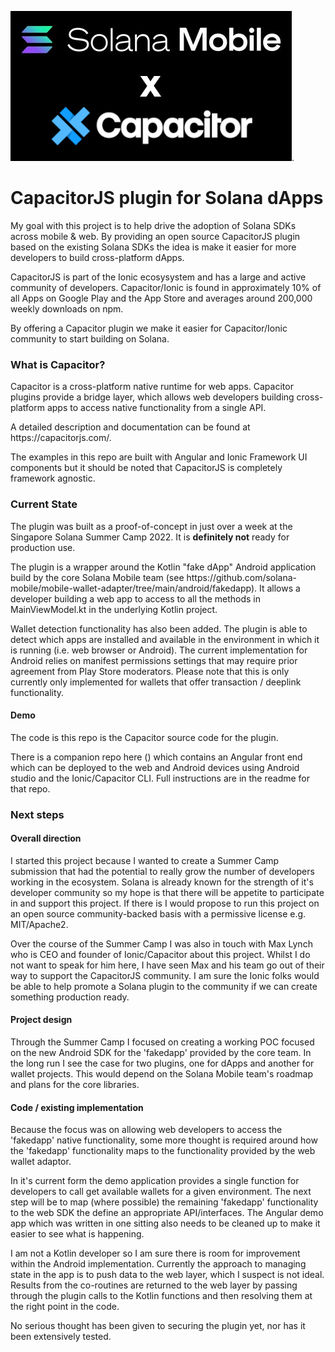 <img src="https://github.com/nolsonlabs/solana-capacitor-dapp/blob/main/Solana-Mobile-x-Capacitor.png?raw=true">.

<h1>CapacitorJS plugin for Solana dApps</h1>  

  <p>My goal with this project is to help drive the adoption of Solana SDKs across mobile & web. By providing an open source CapacitorJS plugin based on the existing Solana SDKs the idea is make it easier for more developers to build cross-platform dApps.<p>
    
  <p>CapacitorJS is part of the Ionic ecosysystem and has a large and active community of developers. Capacitor/Ionic is found in approximately 10% of all Apps on Google Play and the App Store and averages around 200,000 weekly downloads on npm.</p>
  
  <p>By offering a Capacitor plugin we make it easier for Capacitor/Ionic community to start building on Solana.</p>
  
  <h3>What is Capacitor?</h3>
  <p>Capacitor is a cross-platform native runtime for web apps. Capacitor plugins provide a bridge layer, which allows web developers building cross-platform apps to access native functionality from a single API.<p>
  <p>A detailed description and documentation can be found at https://capacitorjs.com/.<p>
  <p>The examples in this repo are built with Angular and Ionic Framework UI components but it should be noted that CapacitorJS is completely framework agnostic.</p>
  <h3>Current State</h3>
  <p>The plugin was built as a proof-of-concept in just over a week at the Singapore Solana Summer Camp 2022. It is <b>definitely not</b> ready for production use.</p>
  <p>The plugin is a wrapper around the Kotlin "fake dApp" Android application build by the core Solana Mobile team (see https://github.com/solana-mobile/mobile-wallet-adapter/tree/main/android/fakedapp). It allows a developer building a web app to access to all the methods in MainViewModel.kt in the underlying Kotlin project.</p>
  <p>Wallet detection functionality has also been added. The plugin is able to detect which apps are installed and available in the environment in which it is running (i.e. web browser or Android). The current implementation for Android relies on manifest permissions settings that may require prior agreement from Play Store moderators. Please note that this is only currently only implemented for wallets that offer transaction / deeplink functionality.</p>
  <h4>Demo</h4>
  <p>The code is this repo is the Capacitor source code for the plugin.<p>
  <p>There is a companion repo here () which contains an Angular front end which can be deployed to the web and Android devices using Android studio and the Ionic/Capacitor CLI. Full instructions are in the readme for that repo.<p>
  
  <h3>Next steps</h3>
  <h4>Overall direction</h4>
  <p>I started this project because I wanted to create a Summer Camp submission that had the potential to really grow the number of developers working in the ecosystem. Solana is already known for the strength of it's developer community so my hope is that there will be appetite to participate in and support this project. If there is I would propose to run this project on an open source community-backed basis with a permissive license e.g. MIT/Apache2.</p>
  <p>Over the course of the Summer Camp I was also in touch with Max Lynch who is CEO and founder of Ionic/Capacitor about this project. Whilst I do not want to speak for him here, I have seen Max and his team go out of their way to support the CapacitorJS community. I am sure the Ionic folks would be able to help promote a Solana plugin to the community if we can create something production ready.</p>
  <h4>Project design</h4>
  <p>Through the Summer Camp I focused on creating a working POC focused on the new Android SDK for the 'fakedapp' provided by the core team. In the long run I see the case for two plugins, one for dApps and another for wallet projects. This would depend on the Solana Mobile team's roadmap and plans for the core libraries.</p>
  <h4>Code / existing implementation</h4>
  <p>Because the focus was on allowing web developers to access the 'fakedapp' native functionality, some more thought is required around how the 'fakedapp' functionality maps to the functionality provided by the web wallet adaptor.</p>
  <p>In it's current form the demo application provides a single function for developers to call get available wallets for a given environment. The next step will be to map (where possible) the remaining 'fakedapp' functionality to the web SDK the define an appropriate API/interfaces. The Angular demo app which was written in one sitting also needs to be cleaned up to make it easier to see what is happening.</p>
  <p>I am not a Kotlin developer so I am sure there is room for improvement within the Android implementation. Currently the approach to managing state in the app is to push data to the web layer, which I suspect is not ideal. Results from the co-routines are returned to the web layer by passing through the plugin calls to the Kotlin functions and then resolving them at the right point in the code.</p>
  <p>No serious thought has been given to securing the plugin yet, nor has it been extensively tested.</p>
